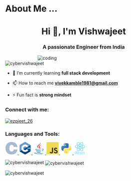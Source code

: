 <h1 align="left"> About Me ... </h1>

<h1 align="center">Hi 👋, I'm Vishwajeet </h1>
<h3 align="center">A passionate Engineer from India</h3>
<img align="right" alt="coding" width="400" src="https://user-images.githubusercontent.com/55389276/140866485-8fb1c876-9a8f-4d6a-98dc-08c4981eaf70.gif">

<p align="left"> <img src="https://komarev.com/ghpvc/?username=cybervishwajeet&label=Profile%20views&color=0e75b6&style=flat" alt="cybervishwajeet" /> </p>

- 🌱 I’m currently learning **full stack development**

- 📫 How to reach me **vivekkamble1981@gmail.com**

- ⚡ Fun fact is **strong mindset**

<h3 align="left">Connect with me:</h3>
<p align="left">
<a href="https://instagram.com/ezpjeet_26" target="blank"><img align="center" src="https://raw.githubusercontent.com/rahuldkjain/github-profile-readme-generator/master/src/images/icons/Social/instagram.svg" alt="ezpjeet_26" height="30" width="40" /></a>
</p>

<h3 align="left">Languages and Tools:</h3>
<p align="left"> <a href="https://www.cprogramming.com/" target="_blank" rel="noreferrer"> <img src="https://raw.githubusercontent.com/devicons/devicon/master/icons/c/c-original.svg" alt="c" width="40" height="40"/> </a> <a href="https://www.w3schools.com/cpp/" target="_blank" rel="noreferrer"> <img src="https://raw.githubusercontent.com/devicons/devicon/master/icons/cplusplus/cplusplus-original.svg" alt="cplusplus" width="40" height="40"/> </a> <a href="https://www.java.com" target="_blank" rel="noreferrer"> <img src="https://raw.githubusercontent.com/devicons/devicon/master/icons/java/java-original.svg" alt="java" width="40" height="40"/> </a> <a href="https://developer.mozilla.org/en-US/docs/Web/JavaScript" target="_blank" rel="noreferrer"> <img src="https://raw.githubusercontent.com/devicons/devicon/master/icons/javascript/javascript-original.svg" alt="javascript" width="40" height="40"/> </a> <a href="https://www.python.org" target="_blank" rel="noreferrer"> <img src="https://raw.githubusercontent.com/devicons/devicon/master/icons/python/python-original.svg" alt="python" width="40" height="40"/> </a> <a href="https://reactjs.org/" target="_blank" rel="noreferrer"> <img src="https://raw.githubusercontent.com/devicons/devicon/master/icons/react/react-original-wordmark.svg" alt="react" width="40" height="40"/> </a> </p>

<p><img align="left" src="https://github-readme-stats.vercel.app/api/top-langs?username=cybervishwajeet&show_icons=true&locale=en&layout=compact" alt="cybervishwajeet" /></p>

<p>&nbsp;<img align="center" src="https://github-readme-stats.vercel.app/api?username=cybervishwajeet&show_icons=true&locale=en" alt="cybervishwajeet" /></p>

<p><img align="center" src="https://github-readme-streak-stats.herokuapp.com/?user=cybervishwajeet&" alt="cybervishwajeet" /></p>
